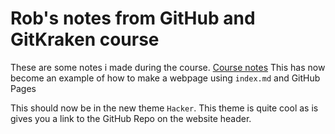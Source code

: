 # Rob's notes from GitHub and GitKraken course

These are some notes i made during the course. 
[Course notes](https://srse-git-github-zero2hero.netlify.app)
This has now become an example of how to make a webpage using `index.md` and GitHub Pages

This should now be in the new theme `Hacker`. This theme is quite cool as is gives you a link to the GitHub Repo on the website header. 

